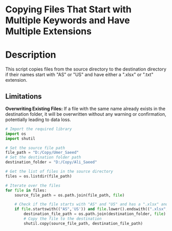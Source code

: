 # Copying Files That Start with Multiple Keywords and Have Multiple Extensions

# Description

This script copies files from the source directory to the destination directory if their names start with "AS" or "US" and have either a ".xlsx" or ".txt" extension.

## Limitations

**Overwriting Existing Files:** If a file with the same name already exists in the destination folder, it will be overwritten without any warning or confirmation, potentially leading to data loss.


```python
# Import the required library
import os
import shutil

# Set the source file path
file_path = "D:/Copy/Umer_Saeed"
# Set the destination folder path
destination_folder = "D:/Copy/Ali_Saeed"

# Get the list of files in the source directory
files = os.listdir(file_path)

# Iterate over the files
for file in files:
    source_file_path = os.path.join(file_path, file)

    # Check if the file starts with "AS" and "US" and has a ".xlsx" and ".txt" extension
    if file.startswith(("AS",'US')) and file.lower().endswith((".xlsx",".txt")):
        destination_file_path = os.path.join(destination_folder, file)
        # Copy the file to the destination
        shutil.copy(source_file_path, destination_file_path)
```
